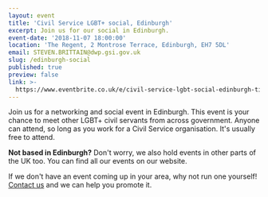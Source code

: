 ```yaml
---
layout: event
title: 'Civil Service LGBT+ social, Edinburgh'
excerpt: Join us for our social in Edinburgh.
event-date: '2018-11-07 18:00:00'
location: 'The Regent, 2 Montrose Terrace, Edinburgh, EH7 5DL'
email: STEVEN.BRITTAIN@dwp.gsi.gov.uk
slug: /edinburgh-social
published: true
preview: false
link: >-
  https://www.eventbrite.co.uk/e/civil-service-lgbt-social-edinburgh-tickets-51541360597
---
```

Join us for a networking and social event in Edinburgh. This event is your chance to meet other LGBT+ civil servants from across government. Anyone can attend, so long as you work for a Civil Service organisation. It's usually free to attend.

**Not based in Edinburgh?** Don't worry, we also hold events in other parts of the UK too. You can find all our events on our website.

If we don't have an event coming up in your area, why not run one yourself! [Contact us](/about/contact-us/) and we can help you promote it.
